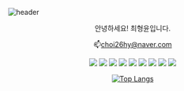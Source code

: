 ![header](https://capsule-render.vercel.app/api?type=Soft&color=auto&height=100&section=header&text=Hi!%20I'm%20HyungYoon&fontSize=50&animation=twinkling)
<p align="center">안녕하세요! 최형윤입니다.</p>
<p align="center">📫<a href="mailto:choi26hy@naver.com">choi26hy@naver.com</a></p>
<div align="center">
	<img src="https://img.shields.io/badge/HTML5-E34F26?style=flat&logo=HTML5&logoColor=white" />
	<img src="https://img.shields.io/badge/CSS3-1572B6?style=flat&logo=CSS3&logoColor=white" />
	<img src="https://img.shields.io/badge/javascript-F7DF1E?style=flat&logo=JavaScript&logoColor=white" />
	<img src="https://img.shields.io/badge/Java-007396?style=flat&logo=Java&logoColor=white" />
	<img src="https://img.shields.io/badge/React-61DAFB?style=flat&logo=React&logoColor=white" />
	<img src="https://img.shields.io/badge/spring-6DB33F?style=flat&logo=spring&logoColor=white" />
	<img src="https://img.shields.io/badge/mysql-4479A1?style=flat&logo=MySQL&logoColor=white" />
	<img src="https://img.shields.io/badge/jquery-0769AD?style=flat&logo=jQuery&logoColor=white" />
	<img src="https://img.shields.io/badge/bootstrap-7952B3?style=flat&logo=bootstrap&logoColor=white" />

[![Top Langs](https://github-readme-stats.vercel.app/api/top-langs/?username=delay-100&layout=compact)](https://github.com/HyungYoon-Choi/github-readme-stats)
</div>
